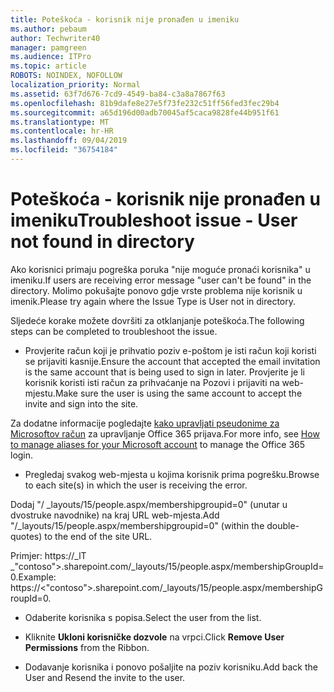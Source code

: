 ```yaml
---
title: Poteškoća - korisnik nije pronađen u imeniku
ms.author: pebaum
author: Techwriter40
manager: pamgreen
ms.audience: ITPro
ms.topic: article
ROBOTS: NOINDEX, NOFOLLOW
localization_priority: Normal
ms.assetid: 63f7d676-7cd9-4549-ba84-c3a8a7867f63
ms.openlocfilehash: 81b9dafe8e27e5f73fe232c51ff56fed3fec29b4
ms.sourcegitcommit: a65d196d00adb70045af5caca9828fe44b951f61
ms.translationtype: MT
ms.contentlocale: hr-HR
ms.lasthandoff: 09/04/2019
ms.locfileid: "36754184"
---
```

# <a name="troubleshoot-issue---user-not-found-in-directory"></a><span data-ttu-id="fdc31-102">Poteškoća - korisnik nije pronađen u imeniku</span><span class="sxs-lookup"><span data-stu-id="fdc31-102">Troubleshoot issue - User not found in directory</span></span>

<span data-ttu-id="fdc31-103">Ako korisnici primaju pogreška poruka "nije moguće pronaći korisnika" u imeniku.</span><span class="sxs-lookup"><span data-stu-id="fdc31-103">If users are receiving error message "user can't be found" in the directory.</span></span> <span data-ttu-id="fdc31-104">Molimo pokušajte ponovo gdje vrste problema nije korisnik u imenik.</span><span class="sxs-lookup"><span data-stu-id="fdc31-104">Please try again where the Issue Type is User not in directory.</span></span>

<span data-ttu-id="fdc31-105">Sljedeće korake možete dovršiti za otklanjanje poteškoća.</span><span class="sxs-lookup"><span data-stu-id="fdc31-105">The following steps can be completed to troubleshoot the issue.</span></span>

- <span data-ttu-id="fdc31-106">Provjerite račun koji je prihvatio poziv e-poštom je isti račun koji koristi se prijaviti kasnije.</span><span class="sxs-lookup"><span data-stu-id="fdc31-106">Ensure the account that accepted the email invitation is the same account that is being used to sign in later.</span></span> <span data-ttu-id="fdc31-107">Provjerite je li korisnik koristi isti račun za prihvaćanje na Pozovi i prijaviti na web-mjestu.</span><span class="sxs-lookup"><span data-stu-id="fdc31-107">Make sure the user is using the same account to accept the invite and sign into the site.</span></span> 

<span data-ttu-id="fdc31-108">Za dodatne informacije pogledajte [kako upravljati pseudonime za Microsoftov račun</a> za upravljanje Office 365 prijava](https://support.microsoft.com/help/12407/microsoft-account-how-to-manage-aliases).</span><span class="sxs-lookup"><span data-stu-id="fdc31-108">For more info, see [How to manage aliases for your Microsoft account</a> to manage the Office 365 login](https://support.microsoft.com/help/12407/microsoft-account-how-to-manage-aliases).</span></span> 

- <span data-ttu-id="fdc31-109">Pregledaj svakog web-mjesta u kojima korisnik prima pogrešku.</span><span class="sxs-lookup"><span data-stu-id="fdc31-109">Browse to each site(s) in which the user is receiving the error.</span></span> 

<span data-ttu-id="fdc31-110">Dodaj "/ _layouts/15/people.aspx/membershipgroupid=0" (unutar u dvostruke navodnike) na kraj URL web-mjesta.</span><span class="sxs-lookup"><span data-stu-id="fdc31-110">Add "/_layouts/15/people.aspx/membershipgroupid=0" (within the double-quotes) to the end of the site URL.</span></span> 

<span data-ttu-id="fdc31-111">Primjer: https://_lT _"contoso">.sharepoint.com/_layouts/15/people.aspx/membershipGroupId=0.</span><span class="sxs-lookup"><span data-stu-id="fdc31-111">Example: https://<"contoso">.sharepoint.com/_layouts/15/people.aspx/membershipGroupId=0.</span></span>

- <span data-ttu-id="fdc31-112">Odaberite korisnika s popisa.</span><span class="sxs-lookup"><span data-stu-id="fdc31-112">Select the user from the list.</span></span>

- <span data-ttu-id="fdc31-113">Kliknite **Ukloni korisničke dozvole** na vrpci.</span><span class="sxs-lookup"><span data-stu-id="fdc31-113">Click **Remove User Permissions** from the Ribbon.</span></span> 
-  <span data-ttu-id="fdc31-114">Dodavanje korisnika i ponovo pošaljite na poziv korisniku.</span><span class="sxs-lookup"><span data-stu-id="fdc31-114">Add back the User and Resend the invite to the user.</span></span>

